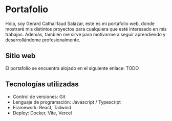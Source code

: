 # Portafolio

Hola, soy Gerard Cathalifaud Salazar, este es mi portafolio web, donde mostraré mis distintos proyectos para cualquiera que esté interesado en mis trabajos. Además, también me sirve para motivarme a seguir aprendiendo y desarrollándome profesionalmente. 

## Sitio web

El portafolio se encuentra alojado en el siguiente enlace: TODO

## Tecnologías utilizadas

+ Control de versiones: Git
+ Lenguaje de programación: Javascript / Typescript
+ Framework: React, Tailwind
+ Deploy: Docker, Vite, Vercel